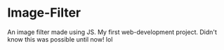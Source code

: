 # Image-Filter
An image filter made using JS. My first web-development project. Didn't know this was possible until now! lol
